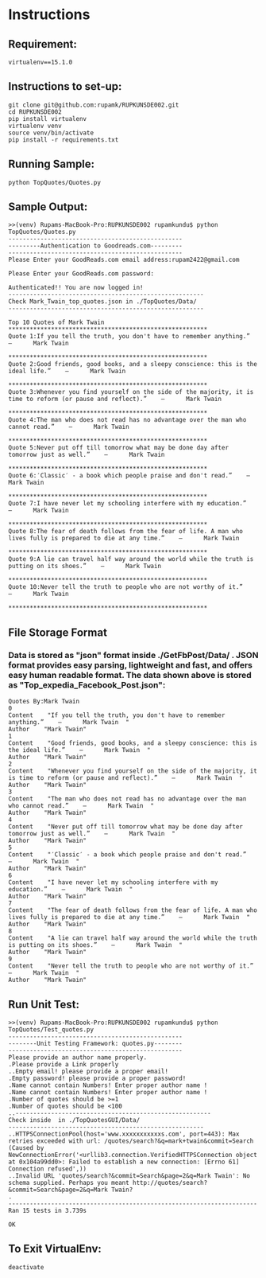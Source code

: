 # Instructions

## Requirement: 
    virtualenv==15.1.0

## Instructions to set-up:
    git clone git@github.com:rupamk/RUPKUNSDE002.git
    cd RUPKUNSDE002
    pip install virtualenv
    virtualenv venv
    source venv/bin/activate
    pip install -r requirements.txt

## Running Sample:

    python TopQuotes/Quotes.py 

## Sample Output:

    >>(venv) Rupams-MacBook-Pro:RUPKUNSDE002 rupamkundu$ python TopQuotes/Quotes.py 
    -------------------------------------------------
    ---------Authentication to Goodreads.com---------
    -------------------------------------------------
    Please Enter your GoodReads.com email address:rupam2422@gmail.com
    
    Please Enter your GoodReads.com password:
    
    Authenticated!! You are now logged in!
    -------------------------------------------------------
    Check Mark_Twain_top_quotes.json in ./TopQuotes/Data/ 
    -------------------------------------------------------
    
    Top 10 Quotes of Mark Twain
    ********************************************************
    Quote 1:If you tell the truth, you don't have to remember anything.”    ―      Mark Twain  
    
    ********************************************************
    Quote 2:Good friends, good books, and a sleepy conscience: this is the ideal life.”    ―      Mark Twain  
    
    ********************************************************
    Quote 3:Whenever you find yourself on the side of the majority, it is time to reform (or pause and reflect).”    ―      Mark Twain  
    
    ********************************************************
    Quote 4:The man who does not read has no advantage over the man who cannot read.”    ―      Mark Twain  
    
    ********************************************************
    Quote 5:Never put off till tomorrow what may be done day after tomorrow just as well.”    ―      Mark Twain  
    
    ********************************************************
    Quote 6:′Classic′ - a book which people praise and don't read.”    ―      Mark Twain  
    
    ********************************************************
    Quote 7:I have never let my schooling interfere with my education.”    ―      Mark Twain  
    
    ********************************************************
    Quote 8:The fear of death follows from the fear of life. A man who lives fully is prepared to die at any time.”    ―      Mark Twain  
    
    ********************************************************
    Quote 9:A lie can travel half way around the world while the truth is putting on its shoes.”    ―      Mark Twain  
    
    ********************************************************
    Quote 10:Never tell the truth to people who are not worthy of it.”    ―      Mark Twain  
    
    ********************************************************
## File Storage Format

### Data is stored as "json" format inside ./GetFbPost/Data/ . JSON format provides easy parsing, lightweight and fast, and offers easy human readable format. The data shown above is stored as "Top_expedia_Facebook_Post.json":

    Quotes By:Mark Twain    
    0    
    Content    "If you tell the truth, you don't have to remember anything.”    ―      Mark Twain  "
    Author    "Mark Twain"
    1    
    Content    "Good friends, good books, and a sleepy conscience: this is the ideal life.”    ―      Mark Twain  "
    Author    "Mark Twain"
    2    
    Content    "Whenever you find yourself on the side of the majority, it is time to reform (or pause and reflect).”    ―      Mark Twain  "
    Author    "Mark Twain"
    3    
    Content    "The man who does not read has no advantage over the man who cannot read.”    ―      Mark Twain  "
    Author    "Mark Twain"
    4    
    Content    "Never put off till tomorrow what may be done day after tomorrow just as well.”    ―      Mark Twain  "
    Author    "Mark Twain"
    5    
    Content    "′Classic′ - a book which people praise and don't read.”    ―      Mark Twain  "
    Author    "Mark Twain"
    6    
    Content    "I have never let my schooling interfere with my education.”    ―      Mark Twain  "
    Author    "Mark Twain"
    7    
    Content    "The fear of death follows from the fear of life. A man who lives fully is prepared to die at any time.”    ―      Mark Twain  "
    Author    "Mark Twain"
    8    
    Content    "A lie can travel half way around the world while the truth is putting on its shoes.”    ―      Mark Twain  "
    Author    "Mark Twain"
    9    
    Content    "Never tell the truth to people who are not worthy of it.”    ―      Mark Twain  "
    Author    "Mark Twain"

## Run Unit Test:

    >>(venv) Rupams-MacBook-Pro:RUPKUNSDE002 rupamkundu$ python TopQuotes/Test_quotes.py
    -------------------------------------------------
    --------Unit Testing Framework: quotes.py--------
    -------------------------------------------------
    Please provide an author name properly.
    .Please provide a Link properly
    ..Empty email! please provide a proper email!
    .Empty password! please provide a proper password!
    .Name cannot contain Numbers! Enter proper author name !
    .Name cannot contain Numbers! Enter proper author name !
    .Number of quotes should be >=1
    .Number of quotes should be <100
    ..-------------------------------------------------------
    Check inside  in ./TopQuotesGUI/Data/ 
    -------------------------------------------------------
    ..HTTPSConnectionPool(host='www.xxxxxxxxxxxs.com', port=443): Max retries exceeded with url: /quotes/search?&q=mark+twain&commit=Search (Caused by NewConnectionError('<urllib3.connection.VerifiedHTTPSConnection object at 0x104a99dd0>: Failed to establish a new connection: [Errno 61] Connection refused',))
    ..Invalid URL 'quotes/search?&commit=Search&page=2&q=Mark Twain': No schema supplied. Perhaps you meant http://quotes/search?&commit=Search&page=2&q=Mark Twain?
    .
    ----------------------------------------------------------------------
    Ran 15 tests in 3.739s
    
    OK

    
  ## To Exit VirtualEnv:

    deactivate


